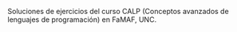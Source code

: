 Soluciones de ejercicios del curso CALP (Conceptos avanzados de lenguajes de programación) en FaMAF, UNC.
